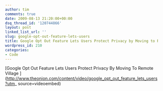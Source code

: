 ```yaml
---
author: tim
comments: true
date: 2009-08-13 21:20:00+00:00
dsq_thread_id: '120744866'
layout: post
linked_list_url: ''
slug: google-opt-out-feature-lets-users
title: Google Opt Out Feature Lets Users Protect Privacy by Moving to Remote Village
wordpress_id: 210
categories:
- Code
---
```


  
[Google Opt Out Feature Lets Users Protect Privacy By Moving To Remote Village
](http://www.theonion.com/content/video/google_opt_out_feature_lets_users?utm_
source=videoembed)

